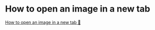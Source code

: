 # How to open an image in a new tab

[How to open an image in a new tab 🔗](https://www.coursera.org/learn/cybersecurity-tools-and-technologies/supplement/5AB62/how-to-open-an-image-in-a-new-tab)
